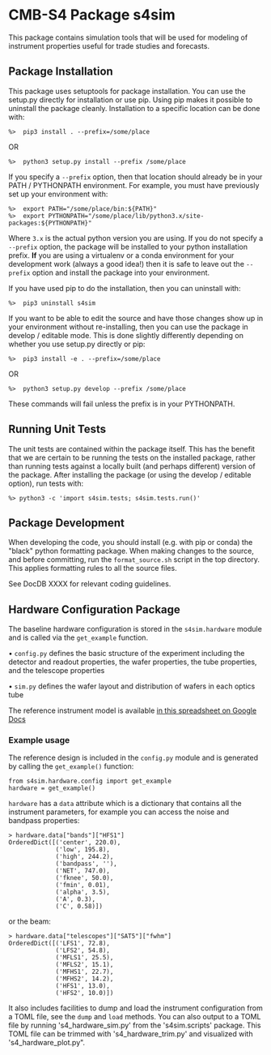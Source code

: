 # CMB-S4 Package s4sim

This package contains simulation tools that will be used for modeling of instrument
properties useful for trade studies and forecasts.


## Package Installation

This package uses setuptools for package installation.  You can use the setup.py
directly for installation or use pip.  Using pip makes it possible to uninstall the
package cleanly.  Installation to a specific location can be done with:

    %>  pip3 install . --prefix=/some/place

OR

    %>  python3 setup.py install --prefix /some/place

If you specify a `--prefix` option, then that location should already be in your PATH /
PYTHONPATH environment.  For example, you must have previously set up your environment
with:

    %>  export PATH="/some/place/bin:${PATH}"
    %>  export PYTHONPATH="/some/place/lib/python3.x/site-packages:${PYTHONPATH}"

Where `3.x` is the actual python version you are using.  If you do not specify a
`--prefix` option, the package will be installed to your python installation prefix.
**If** you are using a virtualenv or a conda environment for your development work
(always a good idea!) then it is safe to leave out the `--prefix` option and install the
package into your environment.

If you have used pip to do the installation, then you can uninstall with:

    %>  pip3 uninstall s4sim

If you want to be able to edit the source and have those changes show up in your
environment without re-installing, then you can use the package in develop / editable
mode.  This is done slightly differently depending on whether you use setup.py directly
or pip:

    %>  pip3 install -e . --prefix=/some/place

OR

    %>  python3 setup.py develop --prefix /some/place

These commands will fail unless the prefix is in your PYTHONPATH.


## Running Unit Tests

The unit tests are contained within the package itself.  This has the benefit that we
are certain to be running the tests on the installed package, rather than running tests
against a locally built (and perhaps different) version of the package.  After
installing the package (or using the develop / editable option), run tests with:

    %> python3 -c 'import s4sim.tests; s4sim.tests.run()'


## Package Development

When developing the code, you should install (e.g. with pip or conda) the "black" python
formatting package.  When making changes to the source, and before committing, run the
`format_source.sh` script in the top directory.  This applies formatting rules to all
the source files.

See DocDB XXXX for relevant coding guidelines.

## Hardware Configuration Package

The baseline hardware configuration is stored in the `s4sim.hardware` module and is called via the `get_example` function.

• `config.py` defines the basic structure of the experiment including the detector and readout properties, the wafer properties, the tube properties, and the telescope properties

• `sim.py` defines the wafer layout and distribution of wafers in each optics tube

The reference instrument model is available [in this spreadsheet on Google Docs](https://docs.google.com/spreadsheets/d/1X0x8wYhjHdI_WPjhgbtyVlVQrX86tTgxgqEUhan2Hxg/edit?usp=sharing)


### Example usage

The reference design is included in the `config.py` module and is generated by calling the `get_example()` function:

```
from s4sim.hardware.config import get_example
hardware = get_example()
```

`hardware` has a `data` attribute which is a dictionary that contains all the instrument parameters, for example you can access the noise and bandpass properties:

```
> hardware.data["bands"]["HFS1"]
OrderedDict([('center', 220.0),
             ('low', 195.8),
             ('high', 244.2),
             ('bandpass', ''),
             ('NET', 747.0),
             ('fknee', 50.0),
             ('fmin', 0.01),
             ('alpha', 3.5),
             ('A', 0.3),
             ('C', 0.58)])
```

or the beam:

```
> hardware.data["telescopes"]["SAT5"]["fwhm"]
OrderedDict([('LFS1', 72.8),
             ('LFS2', 54.8),
             ('MFLS1', 25.5),
             ('MFLS2', 15.1),
             ('MFHS1', 22.7),
             ('MFHS2', 14.2),
             ('HFS1', 13.0),
             ('HFS2', 10.0)])
```

It also includes facilities to dump and load the instrument configuration from a TOML file, see the `dump` and `load` methods. You can also output to a TOML file by running 's4_hardware_sim.py' from the 's4sim.scripts' package. This TOML file can be trimmed with 's4_hardware_trim.py' and visualized with 's4_hardware_plot.py".
